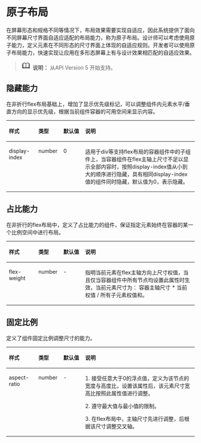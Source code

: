 # 原子布局<a name="ZH-CN_TOPIC_0000001127125020"></a>

在屏幕形态和规格不同等情况下，布局效果需要实现自适应，因此系统提供了面向不同屏幕尺寸界面自适应适配的布局能力，称为原子布局。设计师可以考虑使用原子能力，定义元素在不同形态的尺寸界面上体现的自适应规则。开发者可以使用原子布局能力，快速实现让应用在多形态屏幕上有与设计效果相匹配的自适应效果。

>![](../../public_sys-resources/icon-note.gif) **说明：** 
>从API Version 5 开始支持。

## 隐藏能力<a name="section0441154013284"></a>

在非折行flex布局基础上，增加了显示优先级标记，可以调整组件内元素水平/垂直方向的显示优先级，根据当前组件容器的可用空间来显示内容。

<a name="table14323142291413"></a>
<table><thead align="left"><tr id="row232317223144"><th class="cellrowborder" valign="top" width="15.65%" id="mcps1.1.5.1.1"><p id="p85051811127"><a name="p85051811127"></a><a name="p85051811127"></a>样式</p>
</th>
<th class="cellrowborder" valign="top" width="13.270000000000001%" id="mcps1.1.5.1.2"><p id="p2505915217"><a name="p2505915217"></a><a name="p2505915217"></a>类型</p>
</th>
<th class="cellrowborder" valign="top" width="11.58%" id="mcps1.1.5.1.3"><p id="p8654516123719"><a name="p8654516123719"></a><a name="p8654516123719"></a>默认值</p>
</th>
<th class="cellrowborder" valign="top" width="59.5%" id="mcps1.1.5.1.4"><p id="p75054112213"><a name="p75054112213"></a><a name="p75054112213"></a>说明</p>
</th>
</tr>
</thead>
<tbody><tr id="row23236222143"><td class="cellrowborder" valign="top" width="15.65%" headers="mcps1.1.5.1.1 "><p id="p1950519112213"><a name="p1950519112213"></a><a name="p1950519112213"></a>display-index</p>
</td>
<td class="cellrowborder" valign="top" width="13.270000000000001%" headers="mcps1.1.5.1.2 "><p id="p65059111213"><a name="p65059111213"></a><a name="p65059111213"></a>number</p>
</td>
<td class="cellrowborder" valign="top" width="11.58%" headers="mcps1.1.5.1.3 "><p id="p166547162374"><a name="p166547162374"></a><a name="p166547162374"></a>0</p>
</td>
<td class="cellrowborder" valign="top" width="59.5%" headers="mcps1.1.5.1.4 "><p id="p3505181129"><a name="p3505181129"></a><a name="p3505181129"></a>适用于div等支持flex布局的容器组件中的子组件上，当容器组件在flex主轴上尺寸不足以显示全部内容时，按照display-index值从小到大的顺序进行隐藏，具有相同display-index值的组件同时隐藏，默认值为0，表示隐藏。</p>
</td>
</tr>
</tbody>
</table>

## 占比能力<a name="section13725752194418"></a>

在非折行的flex布局中，定义了占比能力的组件，保证指定元素始终在容器的某一个比例空间中进行布局。

<a name="table337121117522"></a>
<table><thead align="left"><tr id="row9371811155218"><th class="cellrowborder" valign="top" width="15.65%" id="mcps1.1.5.1.1"><p id="p173711311175216"><a name="p173711311175216"></a><a name="p173711311175216"></a>样式</p>
</th>
<th class="cellrowborder" valign="top" width="13.270000000000001%" id="mcps1.1.5.1.2"><p id="p6371111119529"><a name="p6371111119529"></a><a name="p6371111119529"></a>类型</p>
</th>
<th class="cellrowborder" valign="top" width="11.58%" id="mcps1.1.5.1.3"><p id="p337181145211"><a name="p337181145211"></a><a name="p337181145211"></a>默认值</p>
</th>
<th class="cellrowborder" valign="top" width="59.5%" id="mcps1.1.5.1.4"><p id="p33711211145213"><a name="p33711211145213"></a><a name="p33711211145213"></a>说明</p>
</th>
</tr>
</thead>
<tbody><tr id="row1237118111527"><td class="cellrowborder" valign="top" width="15.65%" headers="mcps1.1.5.1.1 "><p id="p17371711195218"><a name="p17371711195218"></a><a name="p17371711195218"></a>flex-weight</p>
</td>
<td class="cellrowborder" valign="top" width="13.270000000000001%" headers="mcps1.1.5.1.2 "><p id="p737191112523"><a name="p737191112523"></a><a name="p737191112523"></a>number</p>
</td>
<td class="cellrowborder" valign="top" width="11.58%" headers="mcps1.1.5.1.3 "><p id="p83711511205218"><a name="p83711511205218"></a><a name="p83711511205218"></a>-</p>
</td>
<td class="cellrowborder" valign="top" width="59.5%" headers="mcps1.1.5.1.4 "><p id="p337111112521"><a name="p337111112521"></a><a name="p337111112521"></a>指明当前元素在flex主轴方向上尺寸权值，当且仅当容器组件中所有节点均设置此属性时生效，当前元素尺寸为： 容器主轴尺寸 * 当前权值 / 所有子元素权值和。</p>
</td>
</tr>
</tbody>
</table>

## 固定比例<a name="section922215811557"></a>

定义了组件固定比例调整尺寸的能力。

<a name="table1077611191734"></a>
<table><thead align="left"><tr id="row377618191536"><th class="cellrowborder" valign="top" width="15.65%" id="mcps1.1.5.1.1"><p id="p1776101916316"><a name="p1776101916316"></a><a name="p1776101916316"></a>样式</p>
</th>
<th class="cellrowborder" valign="top" width="13.270000000000001%" id="mcps1.1.5.1.2"><p id="p277618191233"><a name="p277618191233"></a><a name="p277618191233"></a>类型</p>
</th>
<th class="cellrowborder" valign="top" width="11.58%" id="mcps1.1.5.1.3"><p id="p57762194318"><a name="p57762194318"></a><a name="p57762194318"></a>默认值</p>
</th>
<th class="cellrowborder" valign="top" width="59.5%" id="mcps1.1.5.1.4"><p id="p2776151915313"><a name="p2776151915313"></a><a name="p2776151915313"></a>说明</p>
</th>
</tr>
</thead>
<tbody><tr id="row67761119233"><td class="cellrowborder" valign="top" width="15.65%" headers="mcps1.1.5.1.1 "><p id="p10776181914317"><a name="p10776181914317"></a><a name="p10776181914317"></a>aspect-ratio</p>
</td>
<td class="cellrowborder" valign="top" width="13.270000000000001%" headers="mcps1.1.5.1.2 "><p id="p57762019636"><a name="p57762019636"></a><a name="p57762019636"></a>number</p>
</td>
<td class="cellrowborder" valign="top" width="11.58%" headers="mcps1.1.5.1.3 "><p id="p1777613191935"><a name="p1777613191935"></a><a name="p1777613191935"></a>-</p>
</td>
<td class="cellrowborder" valign="top" width="59.5%" headers="mcps1.1.5.1.4 "><p id="p12776121918313"><a name="p12776121918313"></a><a name="p12776121918313"></a>1. 接受任意大于0的浮点值，定义为该节点的宽度与高度比，设置该属性后，该元素尺寸宽高比按照此属性值进行调整。</p>
<p id="p3793145491117"><a name="p3793145491117"></a><a name="p3793145491117"></a>2. 遵守最大值与最小值的限制。</p>
<p id="p15216164731415"><a name="p15216164731415"></a><a name="p15216164731415"></a>3. 在flex布局中，主轴尺寸先进行调整，后根据该尺寸调整交叉轴。</p>
</td>
</tr>
</tbody>
</table>

